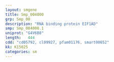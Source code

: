 ```yaml
---
layout: smgene
title: Smp_004000
grp: Smp_00
description: "RNA binding protein EIF1AD"
smp: Smp_004000.1
uniprot: "G4V6B8"
length:   444
cdd: "cd05792, cl09927, pfam01176, smart00652"
kk: K15025
categories: sm
---
```

